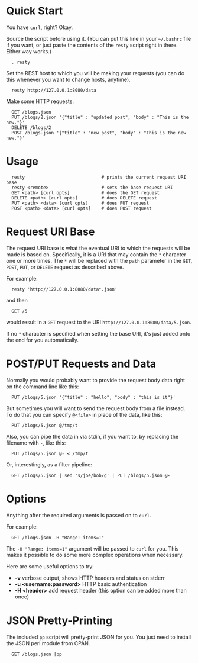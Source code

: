 Quick Start
===========

You have `curl`, right? Okay. 

Source the script before using it. (You can put this line in your `~/.bashrc`
file if you want, or just paste the contents of the `resty` script right in
there. Either way works.)

      . resty

Set the REST host to which you will be making your requests (you
can do this whenever you want to change hosts, anytime).

      resty http://127.0.0.1:8080/data

Make some HTTP requests.

      GET /blogs.json
      PUT /blogs/2.json '{"title" : "updated post", "body" : "This is the new."}'
      DELETE /blogs/2
      POST /blogs.json '{"title" : "new post", "body" : "This is the new new."}'

Usage
=====

      resty                             # prints the current request URI base
      resty <remote>                    # sets the base request URI
      GET <path> [curl opts]            # does the GET request 
      DELETE <path> [curl opts]         # does DELETE request 
      PUT <path> <data> [curl opts]     # does PUT request
      POST <path> <data> [curl opts]    # does POST request

Request URI Base
================

The request URI base is what the eventual URI to which the requests will be
made is based on. Specifically, it is a URI that may contain the `*` character
one or more times. The `*` will be replaced with the `path` parameter in the
`GET`, `POST`, `PUT`, or `DELETE` request as described above.

For example:

      resty 'http://127.0.0.1:8080/data*.json'

and then

      GET /5

would result in a `GET` request to the URI `http://127.0.0.1:8080/data/5.json`.

If no `*` character is specified when setting the base URI, it's just added
onto the end for you automatically.

POST/PUT Requests and Data
==========================

Normally you would probably want to provide the request body data right on
the command line like this:

      PUT /blogs/5.json '{"title" : "hello", "body" : "this is it"}'

But sometimes you will want to send the request body from a file instead. To
do that you can specify `@<file>` in place of the data, like this:

      PUT /blogs/5.json @/tmp/t

Also, you can pipe the data in via stdin, if you want to, by replacing the
filename with `-`, like this:

      PUT /blogs/5.json @- < /tmp/t

Or, interestingly, as a filter pipeline:

      GET /blogs/5.json | sed 's/joe/bob/g' | PUT /blogs/5.json @-

Options
=======

Anything after the required arguments is passed on to `curl`.

For example:

      GET /blogs.json -H "Range: items=1"

The `-H "Range: items=1"` argument will be passed to `curl` for you. This
makes it possible to do some more complex operations when necessary.

Here are some useful options to try:

  * **-v** verbose output, shows HTTP headers and status on stderr
  * **-u \<username:password\>** HTTP basic authentication
  * **-H \<header\>** add request header (this option can be added more than 
    once)

JSON Pretty-Printing
====================

The included `pp` script will pretty-print JSON for you. You just need to
install the JSON perl module from CPAN.

      GET /blogs.json |pp
